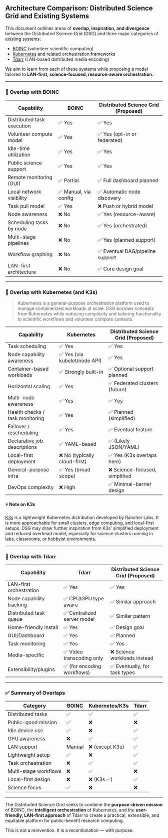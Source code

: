 ## Architecture Comparison: Distributed Science Grid and Existing Systems

This document outlines areas of **overlap, inspiration, and divergence** between the Distributed Science Grid (DSG) and three major categories of existing systems:

- [BOINC](https://boinc.berkeley.edu/) (volunteer scientific computing)
- [Kubernetes](https://kubernetes.io/) and related orchestration frameworks
- [Tdarr](https://github.com/HaveAGitGat/Tdarr) (LAN-based distributed media encoding)

We aim to learn from each of these systems while proposing a model tailored to **LAN-first, science-focused, resource-aware orchestration.**

---

### 📁 Overlap with BOINC

| Capability                  | BOINC                          | Distributed Science Grid (Proposed) |
|----------------------------|--------------------------------|-------------------------------------|
| Distributed task execution | ✅ Yes                         | ✅ Yes                              |
| Volunteer compute model    | ✅ Yes                         | ✅ Yes (opt-in or federated)       |
| Idle-time utilization      | ✅ Yes                         | ✅ Yes                              |
| Public science support     | ✅ Yes                         | ✅ Yes                              |
| Remote monitoring (GUI)    | ✅ Partial                     | ✅ Full dashboard planned          |
| Local network visibility   | ✅ Manual, via config          | ✅ Automatic node discovery        |
| Task pull model            | ✅ Yes                         | ❌ Push or hybrid model            |
| Node awareness             | ❌ No                          | ✅ Yes (resource-aware)            |
| Scheduling tasks by node   | ❌ No                          | ✅ Yes (orchestrated)              |
| Multi-stage pipelines      | ❌ No                          | ✅ Yes (planned support)           |
| Workflow graphing          | ❌ No                          | ✅ Eventual DAG/pipeline support   |
| LAN-first architecture     | ❌ No                          | ✅ Core design goal                |

---

### 🥐 Overlap with Kubernetes (and K3s)

> Kubernetes is a general-purpose orchestration platform used to manage containerized workloads at scale. DSG borrows concepts from Kubernetes while reducing complexity and tailoring functionality to scientific workflows and volunteer compute contexts.

| Capability                        | Kubernetes                   | Distributed Science Grid (Proposed) |
|----------------------------------|------------------------------|-------------------------------------|
| Task scheduling                  | ✅ Yes                       | ✅ Yes                              |
| Node capability awareness        | ✅ Yes (via kubelet/node API)| ✅ Yes                              |
| Container-based workloads        | ✅ Strongly built-in         | ✅ Optional support planned         |
| Horizontal scaling               | ✅ Yes                       | ✅ Federated clusters (future)     |
| Multi-node awareness             | ✅ Yes                       | ✅ Yes                              |
| Health checks / task monitoring  | ✅ Yes                       | ✅ Planned (simplified)            |
| Failover / rescheduling          | ✅ Yes                       | ✅ Eventual feature                 |
| Declarative job descriptions     | ✅ YAML-based                | ✅ (Likely JSON/YAML)              |
| Local-first deployment           | ❌ No (typically cloud-first)| ✅ Yes (K3s overlaps here)           |
| General-purpose infra            | ✅ Yes (broad scope)         | ❌ Science-focused, simplified      |
| DevOps complexity                | ❌ High                      | ✅ Minimal-barrier design           |

#### ⚡ Note on K3s

[K3s](https://k3s.io/) is a lightweight Kubernetes distribution developed by Rancher Labs. It is more approachable for small clusters, edge computing, and local-first setups. DSG may draw further inspiration from K3s' simplified deployment and reduced overhead model, especially for science clusters running in labs, classrooms, or hobbyist environments.

---

### 🔄 Overlap with Tdarr

| Capability               | Tdarr                        | Distributed Science Grid (Proposed) |
|-------------------------|------------------------------|-------------------------------------|
| LAN-first orchestration | ✅ Yes                       | ✅ Yes                              |
| Node capability tracking| ✅ CPU/GPU type aware        | ✅ Similar approach                 |
| Distributed task queue  | ✅ Centralized server model  | ✅ Similar pattern                  |
| Home-friendly install   | ✅ Yes                       | ✅ Design goal                      |
| GUI/Dashboard           | ✅ Yes                       | ✅ Planned                          |
| Task monitoring         | ✅ Yes                       | ✅ Yes                              |
| Media-specific          | ✅ Video transcoding only    | ❌ Science workloads instead        |
| Extensibility/plugins   | ✅ (for encoding workflows)  | ✅ Eventually, for task types       |

---

### ✅ Summary of Overlaps

| Category            | BOINC       | Kubernetes/K3s  | Tdarr       |
|---------------------|-------------|------------------|-------------|
| Distributed tasks   | ✅          | ✅              | ✅          |
| Public-good mission | ✅          | ❌              | ❌          |
| Idle device use     | ✅          | ❌              | ✅          |
| GPU awareness       | ❌          | ✅              | ✅          |
| LAN support         | Manual      | ❌ (except K3s) | ✅          |
| Lightweight setup   | ✅          | ❌              | ✅          |
| Task orchestration  | ❌          | ✅              | ✅          |
| Multi-stage workflows| ❌         | ✅              | ❌          |
| Local-first design  | ❌          | ❌ (K3s ✅)     | ✅          |
| Science focus       | ✅          | ❌              | ❌          |

---

The Distributed Science Grid seeks to combine the **purpose-driven mission** of BOINC, the **intelligent orchestration** of Kubernetes, and the **user-friendly, LAN-first approach** of Tdarr to create a practical, extensible, and equitable platform for public-benefit research computing.

This is not a reinvention. It is a recombination — with purpose.

